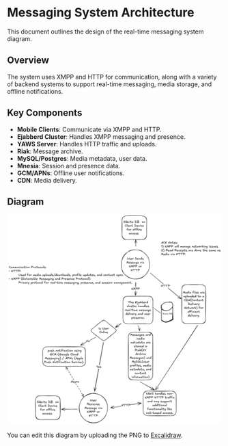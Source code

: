 # Messaging System Architecture

This document outlines the design of the real-time messaging system diagram.

## Overview

The system uses XMPP and HTTP for communication, along with a variety of backend systems to support real-time messaging, media storage, and offline notifications.

## Key Components

- **Mobile Clients**: Communicate via XMPP and HTTP.
- **Ejabberd Cluster**: Handles XMPP messaging and presence.
- **YAWS Server**: Handles HTTP traffic and uploads.
- **Riak**: Message archive.
- **MySQL/Postgres**: Media metadata, user data.
- **Mnesia**: Session and presence data.
- **GCM/APNs**: Offline user notifications.
- **CDN**: Media delivery.

## Diagram

![Messaging System](FacebookMessaging.excalidraw.png)

You can edit this diagram by uploading the PNG to [Excalidraw](https://excalidraw.com).

